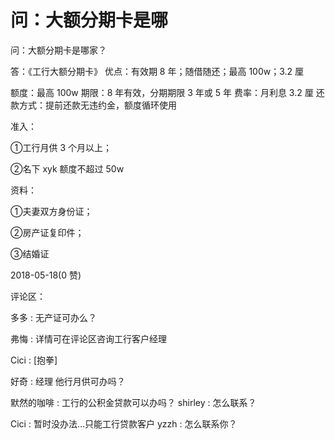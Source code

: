 # 问：大额分期卡是哪

问：大额分期卡是哪家？

答：《工行大额分期卡》 优点：有效期 8 年；随借随还；最高 100w；3.2 厘

额度：最高 100w 期限：8 年有效，分期期限 3 年或 5 年 费率：月利息 3.2 厘 还款方式：提前还款无违约金，额度循环使用

准入：

①工行月供 3 个月以上；

②名下 xyk 额度不超过 50w

资料：

①夫妻双方身份证；

②房产证复印件；

③结婚证

2018-05-18(0 赞)

评论区：

多多 : 无产证可办么？

弗悔 : 详情可在评论区咨询工行客户经理

Cici : [抱拳]

好奇 : 经理 他行月供可办吗？

默然的咖啡 : 工行的公积金贷款可以办吗？ shirley : 怎么联系？

Cici : 暂时没办法…只能工行贷款客户 yzzh : 怎么联系你？